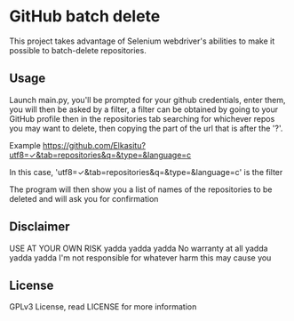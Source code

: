# GitHub batch delete

This project takes advantage of Selenium webdriver's abilities to make it
possible to batch-delete repositories.

## Usage
Launch main.py, you'll be prompted for your github credentials, enter them,
you will then be asked by a filter, a filter can be obtained by going to your
GitHub profile then in the repositories tab searching for whichever repos you
may want to delete, then copying the part of the url that is after the '?'.

Example https://github.com/Elkasitu?utf8=✓&tab=repositories&q=&type=&language=c

In this case, 'utf8=✓&tab=repositories&q=&type=&language=c' is the filter

The program will then show you a list of names of the repositories to be deleted
and will ask you for confirmation

## Disclaimer
USE AT YOUR OWN RISK
yadda yadda yadda No warranty at all
yadda yadda yadda I'm not responsible for whatever harm this may cause you

## License
GPLv3 License, read LICENSE for more information
